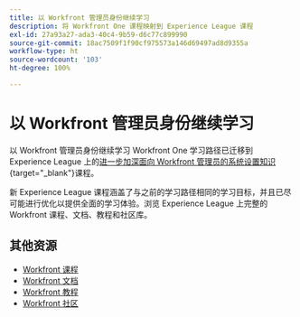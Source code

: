 ```yaml
---
title: 以 Workfront 管理员身份继续学习
description: 将 Workfront One 课程映射到 Experience League 课程
exl-id: 27a93a27-ada3-40c4-9b59-d6c77c899990
source-git-commit: 18ac7509f1f90cf975573a146d69497ad8d9355a
workflow-type: ht
source-wordcount: '103'
ht-degree: 100%

---
```


# 以 Workfront 管理员身份继续学习

以 Workfront 管理员身份继续学习 Workfront One 学习路径已迁移到 Experience League 上的[进一步加深面向 Workfront 管理员的系统设置知识](https://experienceleague.adobe.com/?recommended=Workfront-A-1-2022.2.admin){target="_blank"}课程。

新 Experience League 课程涵盖了与之前的学习路径相同的学习目标，并且已尽可能进行优化以提供全面的学习体验。浏览 Experience League 上完整的 Workfront 课程、文档、教程和社区库。

## 其他资源

* [Workfront 课程](https://experienceleague.adobe.com/?lang=en&amp;Solution=Workfront#courses)
* [Workfront 文档](https://experienceleague.adobe.com/docs/workfront.html)
* [Workfront 教程](https://experienceleague.adobe.com/docs/workfront-learn/tutorials-workfront/home.html)
* [Workfront 社区](https://experienceleaguecommunities.adobe.com/t5/workfront/ct-p/workfront)
